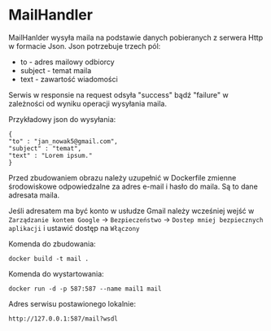 # MailHandler

MailHanlder wysyła maila na podstawie danych pobieranych z serwera Http w formacie Json. Json potrzebuje trzech pól:

- to - adres mailowy odbiorcy
- subject - temat maila
- text - zawartość wiadomości

Serwis w responsie na request odsyła "success" bądź "failure" w zależności od wyniku operacji wysyłania maila.

Przykładowy json do wysyłania:

    {
    "to" : "jan_nowak5@gmail.com",
    "subject" : "temat",
    "text" : "Lorem ipsum."
    }

Przed zbudowaniem obrazu należy uzupełnić w Dockerfile zmienne środowiskowe odpowiedzalne za adres e-mail i hasło do maila. Są to dane adresata maila.

Jeśli adresatem ma być konto w usłudze Gmail należy wcześniej wejść w `Zarządzanie kontem Google` -> `Bezpieczeństwo` -> `Dostep mniej bezpiecznych aplikacji` i ustawić dostęp na `Włączony`

Komenda do zbudowania:

	docker build -t mail .	

Komenda do wystartowania:

	docker run -d -p 587:587 --name mail1 mail
	
Adres serwisu postawionego lokalnie:

	http://127.0.0.1:587/mail?wsdl


